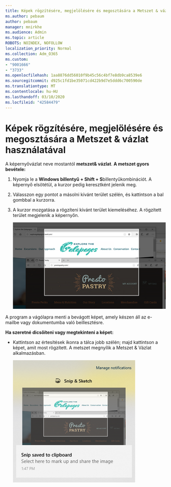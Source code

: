 ```yaml
---
title: Képek rögzítésére, megjelölésére és megosztására a Metszet & vázlat használatával
ms.author: pebaum
author: pebaum
manager: mnirkhe
ms.audience: Admin
ms.topic: article
ROBOTS: NOINDEX, NOFOLLOW
localization_priority: Normal
ms.collection: Adm_O365
ms.custom:
- "9001666"
- "3733"
ms.openlocfilehash: 1aa8876dd56010f9b45c56c4bf7e8db9ca8539e6
ms.sourcegitcommit: d925c1fd1be35071cd422b9d7e5ddd6c700590de
ms.translationtype: MT
ms.contentlocale: hu-HU
ms.lasthandoff: 03/10/2020
ms.locfileid: "42584479"
---
```

# <a name="use-snip--sketch-to-capture-mark-up-and-share-images"></a>Képek rögzítésére, megjelölésére és megosztására a Metszet & vázlat használatával

A képernyővázlat neve mostantól **metszet& vázlat**. **A metszet gyors bevétele:**

1. Nyomja le a **Windows billentyű + Shift + S**billentyűkombinációt. A képernyő elsötétül, a kurzor pedig keresztként jelenik meg. 

2. Válasszon egy pontot a másolni kívánt terület szélén, és kattintson a bal gombbal a kurzorra. 

3. A kurzor mozgatása a rögzíteni kívánt terület kiemeléséhez. A rögzített terület megjelenik a képernyőn.

   ![Kiemelt kijelölés képe](media/snipone.png)

A program a vágólapra menti a bevágott képet, amely készen áll az e-mailbe vagy dokumentumba való beillesztésre. 

**Ha szeretné dicsőíteni vagy megtekinteni a képet:** 

- Kattintson az értesítések ikonra a tálca jobb szélén; majd kattintson a képet, amit most rögzített. A metszet megnyílik a Metszet & Vázlat alkalmazásban.

   ![Kép a kép megjelenítéséről a képmetsző alkalmazásban](media/sniptwo.png)
